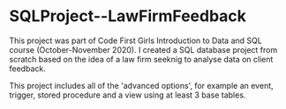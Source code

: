 # SQLProject--LawFirmFeedback
 
This project was part of Code First Girls Introduction to Data and SQL course (October-November 2020). I created a SQL database project from scratch based on the idea of a law firm seeknig to analyse data on client feedback. 

This project includes all of the 'advanced options', for example an event, trigger, stored procedure and a view using at least 3 base tables.
